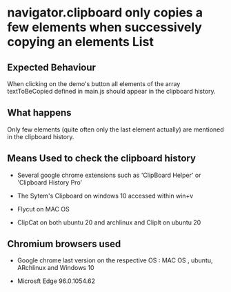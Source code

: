 # navigator.clipboard only copies a few elements when successively copying an elements List
## Expected Behaviour
When clicking on the demo's button all elements of the array textToBeCopied defined in main.js should appear in the clipboard history.
## What happens 
Only few elements (quite often only the last element actually) are mentioned in the clipboard history.

## Means Used to check the clipboard history

- Several google chrome extensions such as 'ClipBoard Helper' or 'Clipboard History Pro'

- The Sytem's Clipboard on windows 10 accessed within win+v

- Flycut on MAC OS

- ClipCat on both ubuntu 20 and archlinux and Cliplt on ubuntu 20

## Chromium browsers used

- Google chrome last version on the respective OS : MAC OS , ubuntu, ARchlinux and Windows 10

- Microsft Edge 96.0.1054.62
